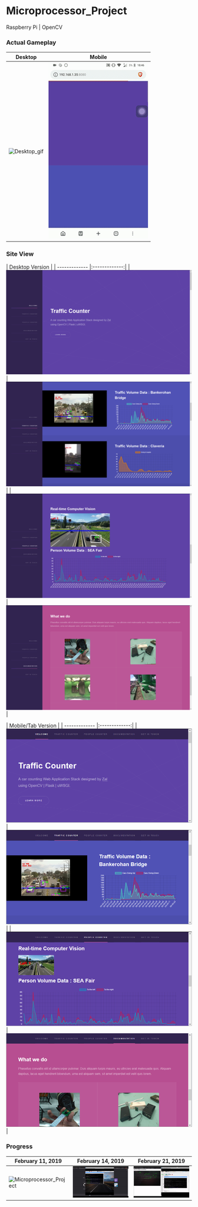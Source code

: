 # Microprocessor_Project
Raspberry Pi | OpenCV

### Actual Gameplay
| Desktop | Mobile |
| ------------- |:-------------:|
| ![Desktop_gif](media/desktop.gif)      | ![Desktop_site2](media/mobile1.gif)  |
### Site View
| Desktop  Version           |
| ------------- |:-------------:|
| ![Desktop_site1](media/site1.png)      | ![Desktop_site2](media/site2.png)  |
| ![Desktop_site3](media/site3.png)      | ![Desktop_site4](media/site4.png)  |

| Mobile/Tab  Version           |
| ------------- |:-------------:|
| ![Desktop_site1](media/tab1.png)      | ![Desktop_site2](media/tab2.png)  |
| ![Desktop_site3](media/tab3.png)      | ![Desktop_site4](media/tab4.png)  |

### Progress
| February 11, 2019      | February 14, 2019     | February 21, 2019     |
| ------------ | ------------- | ------------- |
| ![Microprocessor_Project](media/traffic.gif) | ![Microprocessor_Project](media/traffic2.gif) | ![Microprocessor_Project](media/traffic3.gif) |
